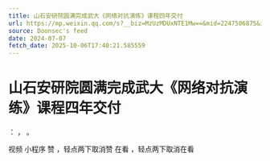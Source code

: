```yaml
---
title: 山石安研院圆满完成武大《网络对抗演练》课程四年交付
url: https://mp.weixin.qq.com/s?__biz=MzUzMDUxNTE1Mw==&mid=2247506875&idx=1&sn=3cdc732a6c79b14f3ff384fdf26750a7
source: Doonsec's feed
date: 2024-07-07
fetch_date: 2025-10-06T17:40:21.585559
---
```


# 山石安研院圆满完成武大《网络对抗演练》课程四年交付

：
，
。

视频
小程序
赞
，轻点两下取消赞
在看
，轻点两下取消在看
